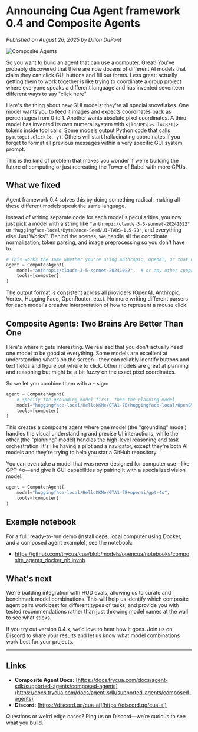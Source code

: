 # Announcing Cua Agent framework 0.4 and Composite Agents

*Published on August 26, 2025 by Dillon DuPont*

<img src="/composite-agents.png" alt="Composite Agents">

So you want to build an agent that can use a computer. Great! You've probably discovered that there are now dozens of different AI models that claim they can click GUI buttons and fill out forms. Less great: actually getting them to work together is like trying to coordinate a group project where everyone speaks a different language and has invented seventeen different ways to say "click here".

Here's the thing about new GUI models: they're all special snowflakes. One model wants you to feed it images and expects coordinates back as percentages from 0 to 1. Another wants absolute pixel coordinates. A third model has invented its own numeral system with `<|loc095|><|loc821|>` tokens inside tool calls. Some models output Python code that calls `pyautogui.click(x, y)`. Others will start hallucinating coordinates if you forget to format all previous messages within a very specific GUI system prompt.

This is the kind of problem that makes you wonder if we're building the future of computing or just recreating the Tower of Babel with more GPUs.

## What we fixed

Agent framework 0.4 solves this by doing something radical: making all these different models speak the same language. 

Instead of writing separate code for each model's peculiarities, you now just pick a model with a string like `"anthropic/claude-3-5-sonnet-20241022"` or `"huggingface-local/ByteDance-Seed/UI-TARS-1.5-7B"`, and everything else Just Works™. Behind the scenes, we handle all the coordinate normalization, token parsing, and image preprocessing so you don't have to.

```python
# This works the same whether you're using Anthropic, OpenAI, or that new model you found on Hugging Face
agent = ComputerAgent(
    model="anthropic/claude-3-5-sonnet-20241022",  # or any other supported model
    tools=[computer]
)
```

The output format is consistent across all providers (OpenAI, Anthropic, Vertex, Hugging Face, OpenRouter, etc.). No more writing different parsers for each model's creative interpretation of how to represent a mouse click.

## Composite Agents: Two Brains Are Better Than One

Here's where it gets interesting. We realized that you don't actually need one model to be good at everything. Some models are excellent at understanding what's on the screen—they can reliably identify buttons and text fields and figure out where to click. Other models are great at planning and reasoning but might be a bit fuzzy on the exact pixel coordinates.

So we let you combine them with a `+` sign:

```python
agent = ComputerAgent(
    # specify the grounding model first, then the planning model
    model="huggingface-local/HelloKKMe/GTA1-7B+huggingface-local/OpenGVLab/InternVL3_5-8B",
    tools=[computer]
)
```

This creates a composite agent where one model (the "grounding" model) handles the visual understanding and precise UI interactions, while the other (the "planning" model) handles the high-level reasoning and task orchestration. It's like having a pilot and a navigator, except they're both AI models and they're trying to help you star a GitHub repository.

  You can even take a model that was never designed for computer use—like GPT-4o—and give it GUI capabilities by pairing it with a specialized vision model:

```python
agent = ComputerAgent(
    model="huggingface-local/HelloKKMe/GTA1-7B+openai/gpt-4o",
    tools=[computer]
)
```

## Example notebook

For a full, ready-to-run demo (install deps, local computer using Docker, and a composed agent example), see the notebook:

- https://github.com/trycua/cua/blob/models/opencua/notebooks/composite_agents_docker_nb.ipynb

## What's next

We're building integration with HUD evals, allowing us to curate and benchmark model combinations. This will help us identify which composite agent pairs work best for different types of tasks, and provide you with tested recommendations rather than just throwing model names at the wall to see what sticks.

If you try out version 0.4.x, we'd love to hear how it goes. Join us on Discord to share your results and let us know what model combinations work best for your projects.


---

## Links

* **Composite Agent Docs:** [https://docs.trycua.com/docs/agent-sdk/supported-agents/composed-agents](https://docs.trycua.com/docs/agent-sdk/supported-agents/composed-agents)
* **Discord:** [https://discord.gg/cua-ai](https://discord.gg/cua-ai)

Questions or weird edge cases? Ping us on Discord—we’re curious to see what you build.